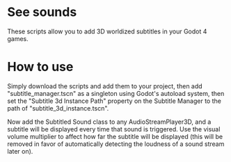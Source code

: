 # See sounds

These scripts allow you to add 3D worldized subtitles in your Godot 4 games.

# How to use

Simply download the scripts and add them to your project, then add "subtitle_manager.tscn" as a singleton using Godot's autoload system,
then set the "Subtitle 3d Instance Path" property on the Subtitle Manager to the path of "subtitle_3d_instance.tscn".

Now add the Subtitled Sound class to any AudioStreamPlayer3D, and a subtitle will be displayed every time that sound is triggered.
Use the visual volume multiplier to affect how far the subtitle will be displayed (this will be removed in favor of automatically detecting the loudness of a sound stream later on).
